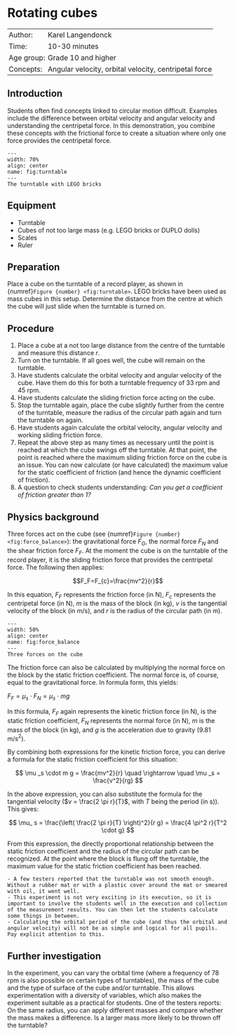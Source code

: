 # Rotating cubes

<table style="width: 100%; border-collapse: collapse; border: none;">
    <tr style="background-color: var(--background-color);">  
        <td style="text-align: left; padding: 3px; border: none; color: var(--text-color)">Author:</td>
        <td style="text-align: left; padding: 3px; border: none; color: var(--text-color)">Karel Langendonck</td>
    </tr>
    <tr style="background-color: var(--background-color);"> 
        <td style="text-align: left; padding: 3px; border: none; color: var(--text-color)">Time:</td>
        <td style="text-align: left; padding: 3px; border: none; color: var(--text-color)">10-30 minutes</td>
    </tr>
    <tr style="background-color: var(--background-color);"> 
        <td style="text-align: left; padding: 3px; border: none; color: var(--text-color)">Age group:</td>
        <td style="text-align: left; padding: 3px; border: none; color: var(--text-color)">Grade 10 and higher</td>
    </tr>
    <tr style="background-color: var(--background-color);"> 
        <td style="text-align: left; padding: 3px; border: none; color: var(--text-color)">Concepts:</td>
        <td style="text-align: left; padding: 3px; border: none; color: var(--text-color)">Angular velocity, orbital velocity, centripetal force</td>
    </tr>
</table>

## Introduction
Students often find concepts linked to circular motion difficult. Examples include the difference between orbital velocity and angular velocity and understanding the centripetal force. In this demonstration, you combine these concepts with the frictional force to create a situation where only one force provides the centripetal force. 

```{figure} demo58_figure1.JPG
---
width: 70%
align: center
name: fig:turntable
---
The turntable with LEGO bricks
```

## Equipment
- Turntable 
- Cubes of not too large mass (e.g. LEGO bricks or DUPLO dolls)
- Scales
- Ruler

## Preparation
Place a cube on the turntable of a record player, as shown in {numref}`Figure {number} <fig:turntable>`. LEGO bricks have been used as mass cubes in this setup. Determine the distance from the centre at which the cube will just slide when the turntable is turned on.

## Procedure
1.	Place a cube at a not too large distance from the centre of the turntable and measure this distance $r$.
2.	Turn on the turntable. If all goes well, the cube will remain on the turntable.
3.	Have students calculate the orbital velocity and angular velocity of the cube. Have them do this for both a turntable frequency of 33 rpm and 45 rpm.
4.	Have students calculate the sliding friction force acting on the cube.
5.	Stop the turntable again, place the cube slightly further from the centre of the turntable, measure the radius of the circular path again and turn the turntable on again. 
6.	Have students again calculate the orbital velocity, angular velocity and working sliding friction force.
7.	Repeat the above step as many times as necessary until the point is reached at which the cube swings off the turntable. At that point, the point is reached where the maximum sliding friction force on the cube is an issue. You can now calculate (or have calculated) the maximum value for the static coefficient of friction (and hence the dynamic coefficient of friction).
8.	A question to check students understanding: *Can you get a coefficient of friction greater than 1?*

## Physics background
Three forces act on the cube (see {numref}`Figure {number}<fig:force_balance>`): the gravitational force $F_G$, the normal force $F_N$ and the shear friction force $F_F$. At the moment the cube is on the turntable of the record player, it is the sliding friction force that provides the centripetal force. The following then applies:

$$F_F=F_{c}=\frac{mv^2}{r}$$

In this equation, $F_F$ represents the friction force (in N), $F_c$ represents the centripetal force (in N), $m$ is the mass of the block (in kg), $v$ is the tangential velocity of the block (in m/s), and $r$ is the radius of the circular path (in m).

```{figure} demo58_figure2.jpg
---
width: 50%
align: center
name: fig:force_balance
---
Three forces on the cube
```

The friction force can also be calculated by multiplying the normal force on the block by the static friction coefficient. The normal force is, of course, equal to the gravitational force. In formula form, this yields:

$F_F = \mu _s \cdot F_N = \mu _s \cdot m  g$ 

In this formula, $F_F$ again represents the kinetic friction force (in N),  is the static friction coefficient, $F_N$ represents the normal force (in N), $m$ is the mass of the block (in kg), and *g* is the acceleration due to gravity (9.81 m/s$^2$).

By combining both expressions for the kinetic friction force, you can derive a formula for the static friction coefficient for this situation:

$$ \mu _s \cdot m g = \frac{mv^2}{r} \quad \rightarrow \quad \mu _s = \frac{v^2}{rg} $$

In the above expression, you can also substitute the formula for the tangential velocity ($v = \frac{2 \pi r}{T}$, with $T$ being the period (in s)). This gives:

$$ \mu_ s = \frac{\left( \frac{2 \pi r}{T} \right)^2}{r g} = \frac{4 \pi^2 r}{T^2 \cdot g} $$ 

From this expression, the directly proportional relationship between the static friction coefficient and the radius of the circular path can be recognized. At the point where the block is flung off the turntable, the maximum value for the static friction coefficient has been reached.


```{tip}
- A few testers reported that the turntable was not smooth enough. Without a rubber mat or with a plastic cover around the mat or smeared with oil, it went well.
- This experiment is not very exciting in its execution, so it is important to involve the students well in the execution and collection of the measurement results. You can then let the students calculate some things in between. 
- Calculating the orbital period of the cube (and thus the orbital and angular velocity) will not be as simple and logical for all pupils. Pay explicit attention to this.
```
## Further investigation
In the experiment, you can vary the orbital time (where a frequency of 78 rpm is also possible on certain types of turntables), the mass of the cube and the type of surface of the cube and/or turntable. This allows experimentation with a diversity of variables, which also makes the experiment suitable as a practical for students.
One of the testers reports: On the same radius, you can apply different masses and compare whether the mass makes a difference. Is a larger mass more likely to be thrown off the turntable?
